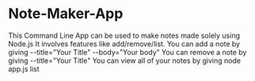# Note-Maker-App
This Command Line App can be used to make notes made solely using Node.js
It involves features like add/remove/list.
You can add a note by giving --title="Your Title" --body="Your body"
You can remove a note by giving --title="Your Title"
You can view all of your notes by giving node app.js list
